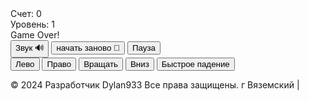 
<head>
  <meta charset="UTF-8">
  <meta name="viewport" content="width=device-width, initial-scale=1.0">
  <link rel="icon" href="favicon.png" type="image/x-icon">
  <title>Тетрис</title>
  <link rel="stylesheet" href="styles.css">
  <style>
  /* Стили для контейнера игрового поля */
.game-container {
    width: 300px; /* Размер игрового поля */
    height: 600px;
    border: 2px solid #000; /* Цвет границы */
    background-color: #f0f0f0; /* Цвет фона */
    position: relative;
    overflow: hidden;
}

/* Стили для блоков (тетромино) */
.block {
    width: 30px; /* Размер блока */
    height: 30px;
    position: absolute;
    box-shadow: 0 0 0 1px #000; /* Теневой эффект */
}

/* Стили для отдельных типов блоков */
.block.type1 {
    background-color: #ff0000; /* Цвет блока 1 */
}

.block.type2 {
    background-color: #00ff00; /* Цвет блока 2 */
}

/* Стили для текста */
.text {
    font-family: Arial, sans-serif;
    font-size: 16px;
    color: #000;
    text-align: center;
    margin-top: 10px;
    text-shadow: 1px 1px 1px #fff; /* Пиксельный эффект тени */
}

/* Стили для кнопок */
.button {
    background-color: #ffcc00;
    color: #000;
    border: none;
    padding: 10px 20px;
    text-align: center;
    text-decoration: none;
    display: inline-block;
    font-size: 16px;
    margin-top: 10px;
    cursor: pointer;
    border-radius: 5px; /* Закругление углов */
}

.button:hover {
    background-color: #ffc700; /* Изменение цвета при наведении */
    text-shadow: none; /* Удаление эффекта тени при наведении */
}

/* Дополнительные стили для кнопки старта */
.start-button {
    background-color: #00ff00; /* Зеленый цвет */
}

/* Дополнительные стили для кнопки паузы */
.pause-button {
    background-color: #ff0000; /* Красный цвет */
}

/* Дополнительные стили для кнопки перезапуска */
.restart-button {
    background-color: #0000ff; /* Синий цвет */
}

/* Стили для активной кнопки */
.button:active {
    transform: translateY(2px); /* Эффект нажатия */
}

/* Стили для блока при падении */
.falling {
    animation: fall 0.5s linear forwards; /* Анимация падения */
}

@keyframes fall {
    from {
        transform: translateY(-30px); /* Начальная позиция */
    }
    to {
        transform: translateY(0); /* Конечная позиция */
    }
}

/* Стили для блока при фиксации */
.fixed {
    border-color: #333; /* Цвет границы при фиксации */
    box-shadow: 0 0 5px #000; /* Эффект тени при фиксации */
}

/* Стили для блока при наведении */
.block:hover {
    opacity: 0.7; /* Уменьшение прозрачности при наведении */
}

/* Стили для подсветки ячейки */
.highlight {
    background-color: rgba(255, 255, 255, 0.3); /* Подсветка с прозрачностью */
}

/* Стили для игрового поля */
.game-grid {
    display: grid;
    grid-template-columns: repeat(10, 1fr); /* Деление на 10 колонок */
    grid-template-rows: repeat(20, 1fr); /* Деление на 20 строк */
    width: 300px; /* Размер игрового поля */
    height: 600px;
    position: relative;
    overflow: hidden;
    border: 2px solid #000; /* Граница игрового поля */
}

/* Стили для отдельной ячейки игрового поля */
.grid-cell {
    border: 1px solid #000; /* Граница ячейки */
    background-color: #fff; /* Цвет ячейки */
}

/* Стили для текста информации */
.info-text {
    font-family: Arial, sans-serif;
    font-size: 14px;
    color: #000;
    text-align: center;
}

  </style>
</head>
<body>
  <canvas id="tetrisCanvas" width="300" height="600"></canvas>
  <div id="score">Счет: 0</div>
  <div id="level">Уровень: 1</div>
  <div id="game-over">Game Over!</div>
  <canvas id="next-piece-canvas" width="100" height="100"></canvas>
  <button id="sound-button">Звук 🔊</button>
  <button id="reset-button">начать заново 🔄</button>
  <button id="pause-resume-button">Пауза</button>
  <div id="touch-controls">
    <button id="left-button">Лево</button>
    <button id="right-button">Право</button>
    <button id="rotate-button">Вращать</button>
    <button id="down-button">Вниз</button>
    <button id="drop-button">Быстрое падение</button>
  </div>

  <script src="tetris.js"></script>
  <script>
    // Your JavaScript code
    const canvas = document.getElementById('tetrisCanvas');
    const ctx = canvas.getContext('2d');
    const blockSize = 30;
    const rows = 20;
    const columns = 10;
    let board = Array.from({ length: rows }, () => Array(columns).fill(0));
    let currentPiece = generatePiece();
    let nextPiece = generatePiece();
    let score = 0;
    let level = 1;
    let gameOver = false;
    let gameSpeed = 500; // Initial game speed in milliseconds
    let lastMoveDown = Date.now();
    let isPaused = false;

    const nextPieceCanvas = document.getElementById('next-piece-canvas');
    const nextPieceCtx = nextPieceCanvas.getContext('2d');

    // Touch events
    let touchStartX = 0;
    let touchStartY = 0;

    canvas.addEventListener('touchstart', handleTouchStart, false);
    canvas.addEventListener('touchmove', handleTouchMove, false);
    canvas.addEventListener('touchend', handleTouchEnd, false);

    function handleTouchStart(event) {
      touchStartX = event.touches[0].clientX;
      touchStartY = event.touches[0].clientY;
    }

    function handleTouchMove(event) {
      event.preventDefault();
      const touchX = event.touches[0].clientX;
      const touchY = event.touches[0].clientY;
      const deltaX = touchX - touchStartX;
      const deltaY = touchY - touchStartY;
      if (Math.abs(deltaX) > Math.abs(deltaY)) {
        if (deltaX > 0) {
          moveRight();
        } else {
          moveLeft();
        }
      } else {
        if (deltaY > 0) {
          moveDown();
        } else {
          rotate();
        }
      }
    }

    function handleTouchEnd(event) {
      touchStartX = 0;
      touchStartY = 0;
    }

    document.addEventListener('keydown', (event) => {
      if (!gameOver && !isPaused) {
        switch (event.key) {
          case 'ArrowLeft':
            moveLeft();
            break;
          case 'ArrowRight':
            moveRight();
            break;
          case 'ArrowDown':
            moveDown();
            break;
          case 'ArrowUp':
            rotate();
            break;
          case ' ':
            moveDrop();
            break;
        }
      }
    });

    const soundButton = document.getElementById('sound-button');
    soundButton.addEventListener('click', toggleSound);

    const resetButton = document.getElementById('reset-button');
    resetButton.addEventListener('click', resetGame);

    let soundEnabled = true;

    function toggleSound() {
      soundEnabled = !soundEnabled;
      const soundIcon = document.getElementById('sound-icon');
      if (soundEnabled) {
        soundIcon.textContent = '🔊';
      } else {
        soundIcon.textContent = '🔇';
      }
    }

    function updateScoreAndLevel() {
      document.getElementById('score').textContent = `Счет: ${score}`;
      document.getElementById('level').textContent = `Уровень: ${level}`;
    }

    const leftButton = document.getElementById('left-button');
    leftButton.addEventListener('click', moveLeft);

    const rightButton = document.getElementById('right-button');
    rightButton.addEventListener('click', moveRight);

    const downButton = document.getElementById('down-button');
    downButton.addEventListener('click', moveDown);

    const rotateButton = document.getElementById('rotate-button');
    rotateButton.addEventListener('click', rotate);

    const dropButton = document.getElementById('drop-button');
    dropButton.addEventListener('click', moveDrop);

    function displayGameOver() {
      if (gameOver) {
        document.getElementById('game-over').style.display = 'block';
      } else {
        document.getElementById('game-over').style.display = 'none';
      }
    }

    function generatePiece() {
      const pieces = [
        { shape: [[1, 1, 1, 1]], color: 'cyan' },
        { shape: [[1, 1, 1], [1]], color: 'blue' },
        { shape: [[1, 1, 1], [0, 0, 1]], color: 'orange' },
        { shape: [[1, 1, 1], [1, 0]], color: 'yellow' },
        { shape: [[1, 1], [1, 1]], color: 'red' },
        { shape: [[1, 1, 0], [0, 1, 1]], color: 'green' },
        { shape: [[0, 1, 1], [1, 1]], color: 'purple' },
      ];
      const randomIndex = Math.floor(Math.random() * pieces.length);
      const piece = pieces[randomIndex];
      return {
        shape: piece.shape,
        color: piece.color,
        x: Math.floor((columns - piece.shape[0].length) / 2),
        y: 0,
      };
    }

    function drawSquare(x, y, color, context) {
      context.fillStyle = color;
      context.fillRect(x * blockSize, y * blockSize, blockSize, blockSize);
      context.strokeStyle = "#000";
      context.strokeRect(x * blockSize, y * blockSize, blockSize, blockSize);
    }

    function drawBoard() {
      for (let row = 0; row < rows; row++) {
        for (let col = 0; col < columns; col++) {
          if (board[row][col] !== 0) {
            drawSquare(col, row, board[row][col], ctx);
          }
        }
      }
    }

    function drawPiece(piece, context) {
      piece.shape.forEach((row, i) => {
        row.forEach((cell, j) => {
          if (cell !== 0) {
            drawSquare(piece.x + j, piece.y + i, piece.color, context);
          }
        });
      });
    }

    function drawNextPiece() {
      nextPieceCtx.clearRect(0, 0, nextPieceCanvas.width, nextPieceCanvas.height);
      const offsetX = (nextPieceCanvas.width - blockSize * nextPiece.shape[0].length) / 2;
      const offsetY = (nextPieceCanvas.height - blockSize * nextPiece.shape.length) / 2;

      drawPiece(nextPiece, nextPieceCtx);
    }

    function draw() {
      ctx.clearRect(0, 0, canvas.width, canvas.height);
      drawBoard();
      drawPiece(currentPiece, ctx);
      updateScoreAndLevel();
      displayGameOver();
    }

    function moveLeft() {
      if (!gameOver && isValidMove(-1, 0)) {
        currentPiece.x--;
      }
    }

    function moveRight() {
      if (!gameOver && isValidMove(1, 0)) {
        currentPiece.x++;
      }
    }

    function moveDown() {
      if (!gameOver && isValidMove(0, 1)) {
        currentPiece.y++;
      } else if (!gameOver) {
        mergePiece();
        clearLines();
        currentPiece = nextPiece;
        nextPiece = generatePiece();
        drawNextPiece();
        if (!isValidMove(0, 0)) {
          gameOver = true;
          displayGameOver();
        }
      }
    }

    function rotate() {
      const rotatedPiece = {
        shape: currentPiece.shape.map((_, i) => currentPiece.shape.map(row => row[i])).reverse(),
        color: currentPiece.color,
        x: currentPiece.x,
        y: currentPiece.y,
      };

      if (!gameOver && isValidMove(0, 0, rotatedPiece)) {
        currentPiece.shape = rotatedPiece.shape;
      }
    }

    function moveDrop() {
      while (isValidMove(0, 1)) {
        moveDown();
      }
    }

    function isValidMove(offsetX, offsetY, piece = currentPiece) {
      for (let i = 0; i < piece.shape.length; i++) {
        for (let j = 0; j < piece.shape[i].length; j++) {
          if (
            piece.shape[i][j] !== 0 &&
            (board[piece.y + i + offsetY] && board[piece.y + i + offsetY][piece.x + j + offsetX]) !== 0
          ) {
            return false;
          }
        }
      }
      return true;
    }

    function mergePiece() {
      currentPiece.shape.forEach((row, i) => {
        row.forEach((cell, j) => {
          if (cell !== 0) {
            board[currentPiece.y + i][currentPiece.x + j] = currentPiece.color;
          }
        });
      });
    }

    function clearLines() {
      let linesCleared = 0;
      for (let row = rows - 1; row >= 0; row--) {
        if (board[row].every(cell => cell !== 0)) {
          board.splice(row, 1);
          board.unshift(Array(columns).fill(0));
          linesCleared++;
        }
      }
      if (linesCleared > 0) {
        score += linesCleared * 100;
        level = Math.floor(score / 1000) + 1;
        gameSpeed = Math.max(100, gameSpeed - linesCleared * 10);
      }
    }

    function update() {
      const currentTime = Date.now();
      if (!isPaused && currentTime - lastMoveDown > gameSpeed) {
        moveDown();
        lastMoveDown = currentTime;
      }
    }

    function gameLoop() {
      update();
      draw();
      requestAnimationFrame(gameLoop);
    }

    function resetGame() {
      score = 0;
      level = 1;
      gameOver = false;
      gameSpeed = 500;
      clearBoard();
      currentPiece = generatePiece();
      nextPiece = generatePiece();
      updateScoreAndLevel();
      displayGameOver();
    }

    function clearBoard() {
      board = Array.from({ length: rows }, () => Array(columns).fill(0));
    }

    function checkGameOver() {
      for (let j = 0; j < columns; j++) {
        if (board[0][j] !== 0) {
          return true;
        }
      }
      return false;
    }

    const gameInterval = setInterval(gameLoop, gameSpeed);

    // Pause/Resume Button Click Handler
    const pauseResumeButton = document.getElementById('pause-resume-button');
    pauseResumeButton.addEventListener('click', togglePauseResume);

    function togglePauseResume() {
      isPaused = !isPaused;
      if (isPaused) {
        pauseGame();
      } else {
        resumeGame();
      }
    }

    function pauseGame() {
      clearInterval(gameInterval);
      pauseResumeButton.textContent = 'Продолжить';
    }

    function resumeGame() {
      gameInterval = setInterval(gameLoop, gameSpeed);
      pauseResumeButton.textContent = 'Пауза';
    }
  </script>

  <p>&copy; 2024 Разработчик Dylan933 Все права защищены. г Вяземский | <span id="companyLink"></span></p>
